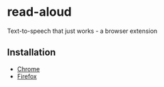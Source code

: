 # read-aloud 

Text-to-speech that just works - a browser extension

## Installation

* [Chrome](https://chrome.google.com/webstore/detail/read-aloud-a-text-to-spee/hdhinadidafjejdhmfkjgnolgimiaplp)
* [Firefox](https://addons.mozilla.org/en-US/firefox/addon/read-aloud/)
